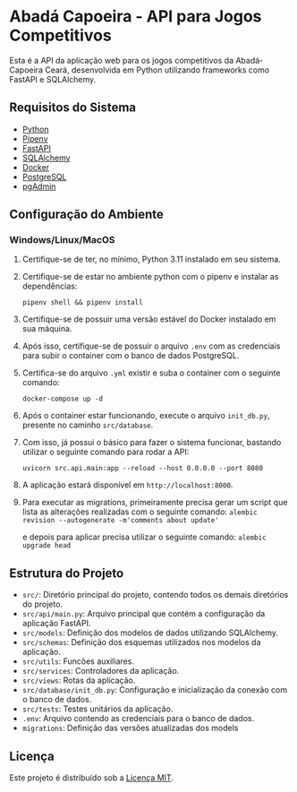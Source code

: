 # Abadá Capoeira - API para Jogos Competitivos

Esta é a API da aplicação web para os jogos competitivos da Abadá-Capoeira Ceará, desenvolvida em Python utilizando frameworks como FastAPI e SQLAlchemy.

## Requisitos do Sistema

- [Python](https://www.python.org/)
- [Pipenv](https://pipenv.pypa.io/en/latest/)
- [FastAPI](https://fastapi.tiangolo.com/)
- [SQLAlchemy](https://www.sqlalchemy.org/)
- [Docker](https://www.docker.com/)
- [PostgreSQL](https://www.postgresql.org/)
- [pgAdmin](https://www.pgadmin.org/)

## Configuração do Ambiente

### Windows/Linux/MacOS

1. Certifique-se de ter, no mínimo, Python 3.11 instalado em seu sistema.
2. Certifique-se de estar no ambiente python com o pipenv e instalar as dependências:

    `pipenv shell && pipenv install`   
3. Certifique-se de possuir uma versão estável do Docker instalado em sua máquina.
4. Após isso, certifique-se de possuir o arquivo `.env` com as credenciais para subir o container com o banco de dados PostgreSQL.
5. Certifica-se do arquivo `.yml` existir e suba o container com o seguinte comando:
   
   `docker-compose up -d`
6. Após o container estar funcionando, execute o arquivo `init_db.py`, presente no caminho `src/database`.
7. Com isso, já possui o básico para fazer o sistema funcionar, bastando utilizar o seguinte comando para rodar a API:
   
   `uvicorn src.api.main:app --reload --host 0.0.0.0 --port 8080`

8. A aplicação estará disponível em `http://localhost:8000`.

9. Para executar as migrations, primeiramente precisa gerar um script que lista as alterações realizadas com o seguinte comando: 
   `alembic revision --autogenerate -m'comments about update'`

   e depois para aplicar precisa utilizar o seguinte comando:
   `alembic upgrade head`

## Estrutura do Projeto

- `src/`: Diretório principal do projeto, contendo todos os demais diretórios do projeto.
- `src/api/main.py`: Arquivo principal que contém a configuração da aplicação FastAPI.
- `src/models`: Definição dos modelos de dados utilizando SQLAlchemy.
- `src/schemas`: Definição dos esquemas utilizados nos modelos da aplicação.
- `src/utils`: Funcões auxiliares.
- `src/services`: Controladores da aplicação.
- `src/views`: Rotas da aplicação.
- `src/database/init_db.py`: Configuração e inicialização da conexão com o banco de dados.
- `src/tests`: Testes unitários da aplicação.
- `.env`: Arquivo contendo as credenciais para o banco de dados.
- `migrations`: Definição das versões atualizadas dos models

## Licença

Este projeto é distribuído sob a [Licença MIT](LICENSE).